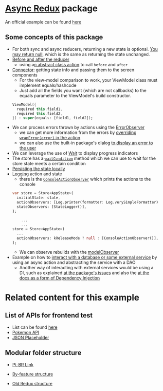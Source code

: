 # [Async Redux](https://pub.dev/packages/async_redux) package


An official example can be found [here](https://github.com/marcglasberg/redux_app_example)


## Some concepts of this package

- For both sync and async reducers, returning a new state is optional. [You may return null](https://pub.dev/packages/async_redux#changing-state-is-optional), which is the same as returning the state unchanged.
- [Before and after the reducer](https://pub.dev/packages/async_redux#before-and-after-the-reducer)
  - using a[n abstract class action](https://pub.dev/packages/async_redux#abstract-before-and-after) to call `before` and `after` 
- [Connector](https://pub.dev/packages/async_redux#connector): getting state info and passing them to the screen components
  - For the view-model comparison to work, your ViewModel class must implement equals/hashcode
  - Just add all the fields you want (which are not callbacks) to the equals parameter to the ViewModel's build constructor.
  ```dart
  ViewModel({
    required this.field1,
    required this.field2,
  }) : super(equals: [field1, field2]);
  ```
- We can process errors thrown by actions using the [ErrorObserver](https://pub.dev/packages/async_redux#processing-errors-thrown-by-actions)
  - we can get more information from the errors by [overriding `wrapError(error)` in the action ](https://pub.dev/packages/async_redux#giving-better-error-messages)
  - we can also use the built-in package's dialog [to display an error to the user](https://pub.dev/packages/async_redux#user-exceptions)
- We can leverage the use of [Wait](https://pub.dev/packages/async_redux#progress-indicators) to display progress indicators
- The store has a [`waitCondition`](https://pub.dev/packages/async_redux#waiting-until-the-state-meets-a-certain-condition) method which we can use to wait for the store state meets a certain condition
- [Persisting the state locally](https://pub.dev/packages/async_redux#persistence)
- [Logging](https://pub.dev/packages/async_redux#logging) action and state
  - there is the [`ConsoleActionObserver`](https://pub.dev/packages/async_redux#printing-actions-to-the-console) which prints the actions to the console
  ```dart
  var store = Store<AppState>(
    initialState: state,
    actionObservers: [Log.printer(formatter: Log.verySimpleFormatter)],
    stateObservers: [StateLogger()],
  );

      ...
      ...
  store = Store<AppState>(
    ...
    actionObservers: kReleaseMode ? null : [ConsoleActionObserver()],
  );
  ```
  - We can observe rebuilds with the [modelObserver](https://pub.dev/packages/async_redux#observing-rebuilds)
- Example on how to [interact with a database or some external service](https://pub.dev/packages/async_redux#how-to-interact-with-the-database) by using an async action and abstracting the service with a DAO
  - Another way of interacting with external services would be using a DI, such as explained [at the package's issues](https://github.com/marcglasberg/async_redux/issues/107#issuecomment-863830998) and also the [at the docs as a form of Dependency Injection](https://pub.dev/packages/async_redux#dependency-injection)

# Related content for this example

## List of APIs for frontend test

- List can be found [here](https://dev.to/aumayeung/free-and-fake-apis-you-can-use-to-practice-front-end-development-4eck)
- [Pokemon API](https://pokeapi.co/)
- [JSON Placeholder](https://jsonplaceholder.typicode.com/)

## Modular folder structure

- [Pt-BR Link](https://www.youtube.com/watch?v=67VhBLg89Xk&t=379s&ab_channel=Flutterando)
- [By-feature structure](https://codewithandrea.com/articles/flutter-project-structure/)

- [Old Redux structure](https://github.com/psatler/reactjs-redux-sagas/tree/master/src/store/modules/cart)
